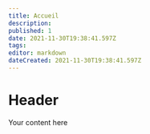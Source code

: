 ```yaml
---
title: Accueil
description: 
published: 1
date: 2021-11-30T19:38:41.597Z
tags: 
editor: markdown
dateCreated: 2021-11-30T19:38:41.597Z
---
```


# Header
Your content here